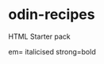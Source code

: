 # odin-recipes
HTML Starter pack
<!DOCTYPE html> <!--Standard for HTML 5-->
<HEAD meta charset = "utf-8"></HEAD> <!--No content-->
<title></title>
<a anchor element, href, target =_blank, rel="noopener norefresher">
em= italicised <em></em>
strong=bold<strong></strong>